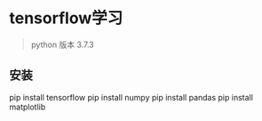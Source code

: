 # tensorflow学习
> python 版本 3.7.3
## 安装
pip install tensorflow
pip install numpy
pip install pandas
pip install matplotlib